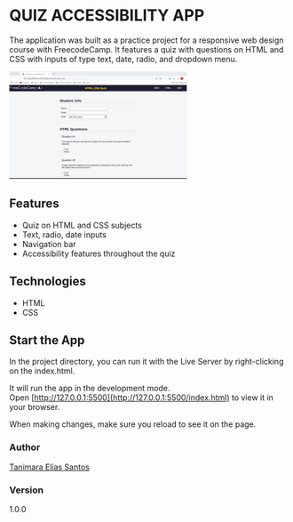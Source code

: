 # QUIZ ACCESSIBILITY APP

The application was built as a practice project for a responsive web design course with FreecodeCamp. It features a quiz with questions on HTML and CSS with inputs of type text, date, radio, and dropdown menu.

![quiz accessibility app - Tanimara Elias Santos](quiz-accessibility-showcase.gif)

 ## Features

- Quiz on HTML and CSS subjects
- Text, radio, date inputs
- Navigation bar
- Accessibility features throughout the quiz

## Technologies

- HTML
- CSS

## Start the App

In the project directory, you can run it with the Live Server by right-clicking on the index.html.

It will run the app in the development mode.\
Open [http://127.0.0.1:5500](http://127.0.0.1:5500/index.html) to view it in your browser.

When making changes, make sure you reload to see it on the page.

### Author

[Tanimara Elias Santos](https://github.com/tanimaraeliassantos)

### Version

1.0.0
